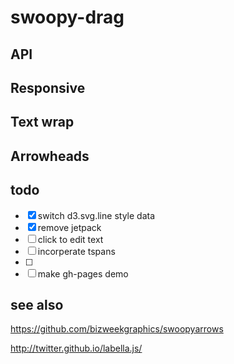# swoopy-drag

## API



## Responsive

## Text wrap

## Arrowheads

## todo
- [x] switch d3.svg.line style data
- [x] remove jetpack
- [ ] click to edit text
- [ ] incorperate tspans
- [ ] 
- [ ] make gh-pages demo

## see also

https://github.com/bizweekgraphics/swoopyarrows

http://twitter.github.io/labella.js/